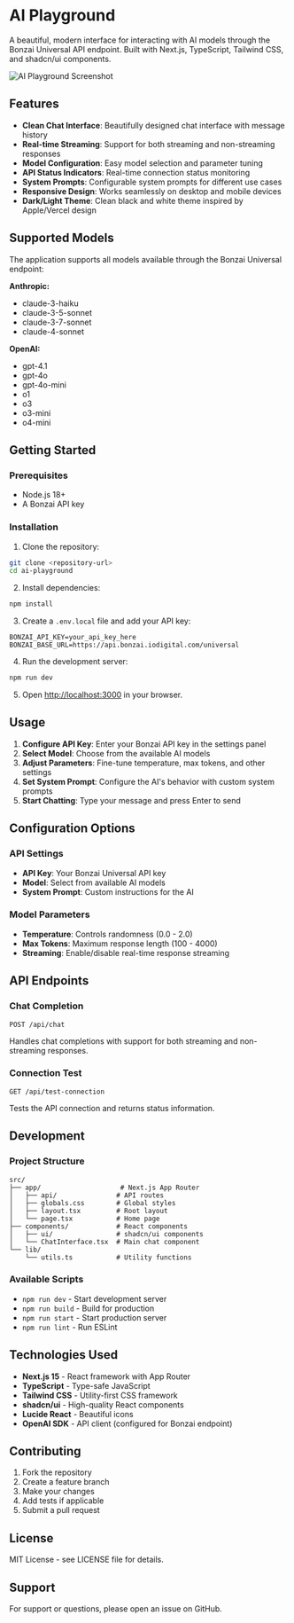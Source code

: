 # AI Playground

A beautiful, modern interface for interacting with AI models through the Bonzai Universal API endpoint. Built with Next.js, TypeScript, Tailwind CSS, and shadcn/ui components.

![AI Playground Screenshot](https://via.placeholder.com/800x600?text=AI+Playground+Interface)

## Features

- **Clean Chat Interface**: Beautifully designed chat interface with message history
- **Real-time Streaming**: Support for both streaming and non-streaming responses
- **Model Configuration**: Easy model selection and parameter tuning
- **API Status Indicators**: Real-time connection status monitoring
- **System Prompts**: Configurable system prompts for different use cases
- **Responsive Design**: Works seamlessly on desktop and mobile devices
- **Dark/Light Theme**: Clean black and white theme inspired by Apple/Vercel design

## Supported Models

The application supports all models available through the Bonzai Universal endpoint:

**Anthropic:**

- claude-3-haiku
- claude-3-5-sonnet
- claude-3-7-sonnet
- claude-4-sonnet

**OpenAI:**

- gpt-4.1
- gpt-4o
- gpt-4o-mini
- o1
- o3
- o3-mini
- o4-mini

## Getting Started

### Prerequisites

- Node.js 18+
- A Bonzai API key

### Installation

1. Clone the repository:

```bash
git clone <repository-url>
cd ai-playground
```

2. Install dependencies:

```bash
npm install
```

3. Create a `.env.local` file and add your API key:

```env
BONZAI_API_KEY=your_api_key_here
BONZAI_BASE_URL=https://api.bonzai.iodigital.com/universal
```

4. Run the development server:

```bash
npm run dev
```

5. Open [http://localhost:3000](http://localhost:3000) in your browser.

## Usage

1. **Configure API Key**: Enter your Bonzai API key in the settings panel
2. **Select Model**: Choose from the available AI models
3. **Adjust Parameters**: Fine-tune temperature, max tokens, and other settings
4. **Set System Prompt**: Configure the AI's behavior with custom system prompts
5. **Start Chatting**: Type your message and press Enter to send

## Configuration Options

### API Settings

- **API Key**: Your Bonzai Universal API key
- **Model**: Select from available AI models
- **System Prompt**: Custom instructions for the AI

### Model Parameters

- **Temperature**: Controls randomness (0.0 - 2.0)
- **Max Tokens**: Maximum response length (100 - 4000)
- **Streaming**: Enable/disable real-time response streaming

## API Endpoints

### Chat Completion

`POST /api/chat`

Handles chat completions with support for both streaming and non-streaming responses.

### Connection Test

`GET /api/test-connection`

Tests the API connection and returns status information.

## Development

### Project Structure

```
src/
├── app/                    # Next.js App Router
│   ├── api/               # API routes
│   ├── globals.css        # Global styles
│   ├── layout.tsx         # Root layout
│   └── page.tsx           # Home page
├── components/            # React components
│   ├── ui/                # shadcn/ui components
│   └── ChatInterface.tsx  # Main chat component
└── lib/
    └── utils.ts           # Utility functions
```

### Available Scripts

- `npm run dev` - Start development server
- `npm run build` - Build for production
- `npm run start` - Start production server
- `npm run lint` - Run ESLint

## Technologies Used

- **Next.js 15** - React framework with App Router
- **TypeScript** - Type-safe JavaScript
- **Tailwind CSS** - Utility-first CSS framework
- **shadcn/ui** - High-quality React components
- **Lucide React** - Beautiful icons
- **OpenAI SDK** - API client (configured for Bonzai endpoint)

## Contributing

1. Fork the repository
2. Create a feature branch
3. Make your changes
4. Add tests if applicable
5. Submit a pull request

## License

MIT License - see LICENSE file for details.

## Support

For support or questions, please open an issue on GitHub.
